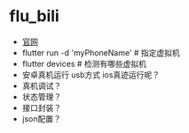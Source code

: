 # flu_bili

  - [官网](https://flutter.cn/docs/development/ui/layout)
  - flutter run -d 'myPhoneName' # 指定虚拟机
  - flutter devices # 检测有哪些虚拟机 
  - 安卓真机运行 usb方式 ios真迹运行呢？
  - 真机调试？
  - 状态管理？
  - 接口封装？
  - json配置？